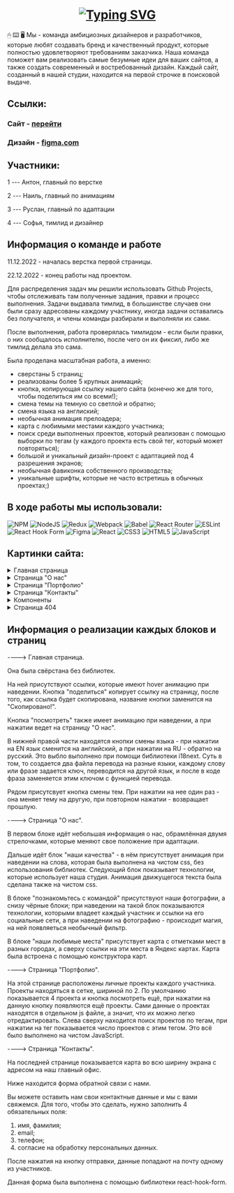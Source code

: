 


<h1 align="center"><a href="https://git.io/typing-svg"><img src="https://readme-typing-svg.demolab.com?font=Fira+Code&size=30&duration=6000&pause=1000&color=FEFEFE&center=true&width=630&lines=WebClick+-+website+creative+agency" alt="Typing SVG" /></a></h1> 



🖱 ⌨️ 🖥 Мы - команда амбициозных дизайнеров и разработчиков, которые любят создавать бренд и качественный продукт, которые полностью удовлетворяют требованиям заказчика. Наша команда поможет вам реализовать самые безумные идеи для ваших сайтов, a также создать современный и востребованный дизайн. Каждый сайт, созданный в нашей студии, находится на первой строчке в поисковой выдаче.





<h2>Ссылки:

<h3>Сайт - <a href="https://webclick.netlify.app/">перейти</a></h3>

<h3>Дизайн - <a href="https://www.figma.com/file/0qCTiBp29ZK9FJGXDz7zrQ/OurTeamProject?node-id=0%3A1&t=fF5CPOTSF8kG02ZE-1">figma.com</a></h3>

</h2>



<h2> Участники: </h2> 

1 --- Антон, главный по верстке

2 --- Наиль, главный по анимациям

3 ---  Руслан, главный по адаптации

4 --- Софья, тимлид и дизайнер





<h2> Информация о команде и работе </h2>

11.12.2022 - началась верстка первой страницы. 

22.12.2022 - конец работы над проектом.

Для распределения задач мы решили использовать Github Projects, чтобы отслеживать там полученные задания, правки и процесс выполнения. Задачи выдавала тимлид, в большинстве случаев они были сразу адресованы каждому участнику, иногда задачи оставались без получателя, и члены команды разбирали и выполняли их сами.

После выполнения, работа проверялась тимлидом - если были правки, о них сообщалось исполнителю, после чего он их фиксил, либо же тимлид делала это сама. 

Была проделана масштабная работа, а именно:
 
 - сверстаны 5 страниц;
 - реализованы более 5 крупных анимаций;
 - кнопка, копирующая ссылку нашего сайта (конечно же для того, чтобы поделиться им со всеми!);
 - смена темы на темную со светлой и обратно;
 - смена языка на англиский;
 - необычная анимация прелоадера;
 - карта с любимыми местами каждого участника;
 - поиск среди выполненых проектов, который реализован с помощью выборки по тегам (у каждого проекта есть свой тег, который может повторяться);
 - большой и уникальный дизайн-проект с адаптацией под 4 разрешения экранов;
 - необычная фавиконка собственного производства;
 - уникальные шрифты, которые не часто встретишь в обычных проектах;)




<h2> В ходе работы мы использовали: </h2>

![NPM](https://img.shields.io/badge/NPM-%23000000.svg?style=for-the-badge&logo=npm&logoColor=red)
![NodeJS](https://img.shields.io/badge/node.js-6DA55F?style=for-the-badge&logo=node.js&logoColor=white)
![Redux](https://img.shields.io/badge/redux-%23593d88.svg?style=for-the-badge&logo=redux&logoColor=white)
![Webpack](https://img.shields.io/badge/webpack-%238DD6F9.svg?style=for-the-badge&logo=webpack&logoColor=black)
![Babel](https://img.shields.io/badge/Babel-F9DC3e?style=for-the-badge&logo=babel&logoColor=black)
![React Router](https://img.shields.io/badge/React_Router-CA4245?style=for-the-badge&logo=react-router&logoColor=white)
![ESLint](https://img.shields.io/badge/ESLint-4B3263?style=for-the-badge&logo=eslint&logoColor=white)
![React Hook Form](https://img.shields.io/badge/React%20Hook%20Form-%23EC5990.svg?style=for-the-badge&logo=reacthookform&logoColor=white)
![Figma](https://img.shields.io/badge/figma-%23F24E1E.svg?style=for-the-badge&logo=figma&logoColor=white)
![React](https://img.shields.io/badge/react-%2320232a.svg?style=for-the-badge&logo=react&logoColor=%2361DAFB)
![CSS3](https://img.shields.io/badge/css3-%231572B6.svg?style=for-the-badge&logo=css3&logoColor=white)
![HTML5](https://img.shields.io/badge/html5-%23E34F26.svg?style=for-the-badge&logo=html5&logoColor=white)
![JavaScript](https://img.shields.io/badge/javascript-%23323330.svg?style=for-the-badge&logo=javascript&logoColor=%23F7DF1E)





<h2>Картинки сайта:</h2>
<details>
 <summary>Главная страница</summary>
  <img src="https://user-images.githubusercontent.com/111881249/209004725-38d8f624-b908-4898-a149-4440d08a229e.png" name="Главная страница">
  
  <p>Темная тема</p>
  <img src="https://user-images.githubusercontent.com/111881249/209011848-60caf17e-6d20-45bf-94c8-ab1b865eb2b1.png">
</details>


<details>
  <summary>Страница "О нас"</summary>
  
  
  <img src="https://user-images.githubusercontent.com/111881249/209005430-a72fe783-bb9f-402a-87d0-a4ef61804638.png">
 
  
 ---------
  <p>Блок "Наши качества"</p>
  <img src="https://user-images.githubusercontent.com/111881249/209005764-449aeca2-889d-411f-924f-1bf6c3bc93a7.png" name="image-name">
  
  
  
---------
   <p>Технологии, которыми владеют участники</p>
  <img src="https://user-images.githubusercontent.com/111881249/209005929-7f0a61f0-5f56-4f94-b8f5-90ebecedd451.png" name="image-name">
  
  
----------
  <p>Наша команда</p>
  <p>При наведении на фотографии можно увидеть магию✨</p>
  <img src="https://user-images.githubusercontent.com/111881249/209005108-8c70c00e-bcb6-4bfb-851f-7885d583a4ea.png" name="image-name">


---------
  
  <p>Любимые места с отметками на карте и ссылками</p>
  <img src="https://user-images.githubusercontent.com/111881249/209006134-926eac32-8af1-423e-8f6a-b646bc2665dd.png" name="image-name">
  <img src="https://user-images.githubusercontent.com/111881249/209006312-76060d95-7503-46e0-839d-d089fbab7250.png" name="image-name">


</details>

<details>
  <summary>Страница "Портфолио"</summary>
  
<p>Тут показаны наши проекты, а слева располагается поиск проектов по тегам</p>
  <img src="https://user-images.githubusercontent.com/111881249/209006629-62bca6f8-3bed-4bf3-9807-5725664d87e6.png">
  
  
 ---------
  <p>При выбраном теге будут отображаться все проекты</p>
  <img src="https://user-images.githubusercontent.com/111881249/209006797-c5a82334-f163-498e-8289-5b6c19ce980c.png" name="image-name">

  
---------
 
  <p>Кнопка "Посмотреть ещё", которая при нажатии отображает +4 проекта (всего 12)</p>
  <img src="https://user-images.githubusercontent.com/111881249/209007002-6b6445ae-c0a1-486b-84d3-9e4dda6d5783.png" name="image-name">


</details>


<details>
  <summary>Страница "Контакты"</summary>
  
<p>Контакты нашего местонахождения вместе с картой</p>
  <img src="https://user-images.githubusercontent.com/111881249/209008976-716065e0-cc52-4a7c-9206-e11a0062f953.png">


 ---------
  <p>Форма обратной связи с нами, вместе с валидацией</p>
  <p>если вы хотите сделать с нами что-нибудь вместе, обязательно пишите!</p>
  <img src="https://user-images.githubusercontent.com/111881249/209009100-51657a0f-b4c7-4c4b-924d-32c6689fa32f.png" name="image-name">
  
-------------
 
 <p>При добавлении данных, после прохождения валидации и согласии на обработку персональных данных, все написанное отправляется на почту одному из учатсников, где он может это видеть и контроллировать</p>
  <img src="https://user-images.githubusercontent.com/111881249/209139174-34acc94d-fa42-4f4d-90f2-0ab93a330f2b.png" name="image-name">
 <img src="https://user-images.githubusercontent.com/111881249/209139542-6e540c7f-3b85-454a-a6a6-549bfbd8b57d.png" name="image-name">
 

</details>

<details>
  <summary>Компоненты</summary>
  
<p>Preloader</p>
  <img src="https://user-images.githubusercontent.com/111881249/209011068-9458637a-8391-4412-8acb-7f1a71da34aa.png">

 ---------
  <p>Меню бургер</p>
 
  <img src="https://user-images.githubusercontent.com/111881249/209011354-89dbdef8-fc3c-45f9-83e5-907a53f9ea9b.png" name="image-name">

  <p font-size="12">С анимацией при наведении на ссылки:</p>
   <img src="https://user-images.githubusercontent.com/111881249/209011594-eb7b07fc-14a1-4d0c-89c1-3f537f6c11c4.png" name="image-name">

  
</details>


<details>
  <summary>Страница 404</summary>
  

  <img src="https://user-images.githubusercontent.com/111881249/209014412-995a03e0-201a-4902-b0a6-f2838d98899d.png">

</details>

<h2>Информация о реализации каждых блоков и страниц</h2>
----> Главная страница.

Она была свёрстана без библиотек.


На ней присутствуют ссылки, которые имеют hover анимацию при наведении. Кнопка "поделиться" копирует ссылку на страницу, после того, как ссылка будет скопирована, название кнопки заменится на "Скопировано!". 

Кнопка "посмотреть" также имеет анимацию при наведении, а при нажатии ведет на страницу "О нас". 

В нижней правой части находятся кнопки смены языка - при нажатии на EN язык сменится на английский, а при нажатии на RU - обратно на русский. Это выбло выполнено при помощи библиотеки i18next. Суть в том, то создается два файла перевода на разные языки, каждому слову или фразе задается ключ, переводится на другой язык, и после в коде фраза заменяется этим ключом с функцией перевода.

Рядом присутсвует кнопка смены тем. При нажатии на нее один раз - она меняет тему на другую, при повторном нажатии  - возвращает прошлую. 

----> Страница "О нас".

В первом блоке идёт небольшая информация о нас, обрамлённая двумя стрелочками, которые меняют свое положение при адаптации.

Дальше идёт блок "наши качества" - в нём присутствует анимация при наведении на слова, которая была выполнена на чистом css, без использования библиотек. Следующий блок показывает технологии, которые использует наша студия. Анимация движущегося текста была сделана также на чистом css.

В блоке "познакомьтесь с командой" присутствуют наши фотографии, а снизу чёрные блоки; при наведении на такой блок показываются технологии, которыми владеет каждый участник и ссылки на его социальные сети, а при наведении на фотографию - происходит магия, на ней появляеться необычный фильтр.

В блоке "наши любимые места" присутствует карта с отметками мест в разных городах, а сверху ссылки на эти места в Яндекс картах. Карта была встроена с помощью конструктора карт.

----> Страница "Портфолио".

На этой странице расположены личные проекты каждого участника. Проекты находяться в сетке, шириной по 2. По умолчанию показывается 4 проекта и кнопка посмотреть ещё, при нажатии на данную кнопку появляются ещё проекты. 
Сами данные о проектах находятся в отдельном js файле, а значит, что их можно легко отредактировать. Слева сверху находится поиск проектов по тегам, при нажатии на тег показывается число проектов с этим тегом. Это всё было выполнено на чистом JavaScript.

----> Страница "Контакты".

На последней странице показывается карта во всю ширину экрана с адресом на наш главный офис.

Ниже находится форма обратной связи с нами.

Вы можете оставить нам свои контактные данные и мы с вами свяжемся. Для того, чтобы это сделать, нужно заполнить 4 обязательных поля: 
1) имя, фамилия; 
2) email; 
3) телефон;
4) согласие на обработку персональных данных.

После нажатия на кнопку отправки, данные попадают на почту одному из участников.

Данная форма была выполнена с помощью библиотеки react-hook-form.

